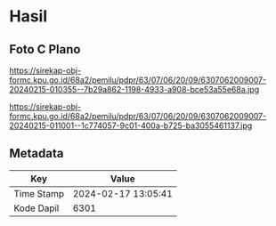 # Hasil

## Foto C Plano

https://sirekap-obj-formc.kpu.go.id/68a2/pemilu/pdpr/63/07/06/20/09/6307062009007-20240215-010355--7b29a862-1198-4933-a908-bce53a55e68a.jpg

https://sirekap-obj-formc.kpu.go.id/68a2/pemilu/pdpr/63/07/06/20/09/6307062009007-20240215-011001--1c774057-9c01-400a-b725-ba3055461137.jpg


## Metadata

| Key        | Value               |
| ---------- | ------------------- |
| Time Stamp | 2024-02-17 13:05:41 |
| Kode Dapil | 6301                |



